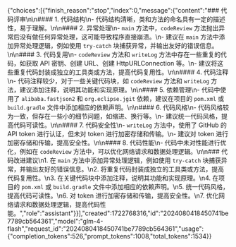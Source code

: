 {"choices":[{"finish_reason":"stop","index":0,"message":{"content":"### 代码评审\n\n#### 1. 代码结构\n- 代码结构清晰，类和方法的命名具有一定的描述性，易于理解。\n\n#### 2. 异常处理\n- `main` 方法中，`codeReview` 方法抛出异常后没有做任何异常处理，这可能导致程序直接崩溃。\n- 建议在 `main` 方法中添加异常处理逻辑，例如使用 `try-catch` 块捕获异常，并输出友好的错误信息。\n\n#### 3. 代码复用\n- `codeReview` 方法和 `writeLog` 方法中存在一些重复的代码，如获取 API 密钥、创建 URL、创建 HttpURLConnection 等。\n- 建议将这些重复代码封装成独立的工具类或方法，提高代码复用性。\n\n#### 4. 代码注释\n- 代码注释较少，对于一些关键代码块，如 `codeReview` 方法和 `writeLog` 方法，建议添加注释，说明其功能和实现原理。\n\n#### 5. 依赖管理\n- 代码中使用了 `alibaba.fastjson2` 和 `org.eclipse.jgit` 依赖，建议在项目的 `pom.xml` 或 `build.gradle` 文件中添加相应的依赖声明。\n\n#### 6. 代码风格\n- 代码风格较为一致，但存在一些小的细节问题，如缩进、换行等。\n- 建议统一代码风格，提高代码可读性。\n\n#### 7. 代码安全性\n- `writeLog` 方法中，使用了 GitHub 的 API token 进行认证，但未对 token 进行加密存储和传输。\n- 建议对 token 进行加密存储和传输，提高安全性。\n\n#### 8. 代码性能\n- 代码中未对性能进行优化，例如在 `codeReview` 方法中，可以优化网络请求和数据处理逻辑。\n\n### 代码改进建议\n1. 在 `main` 方法中添加异常处理逻辑，例如使用 `try-catch` 块捕获异常，并输出友好的错误信息。\n2. 将重复代码封装成独立的工具类或方法，提高代码复用性。\n3. 在关键代码块中添加注释，说明其功能和实现原理。\n4. 在项目的 `pom.xml` 或 `build.gradle` 文件中添加相应的依赖声明。\n5. 统一代码风格，提高代码可读性。\n6. 对 token 进行加密存储和传输，提高安全性。\n7. 优化网络请求和数据处理逻辑，提高代码性能。","role":"assistant"}}],"created":1722768316,"id":"2024080418450741be7789cb564361","model":"glm-4-flash","request_id":"2024080418450741be7789cb564361","usage":{"completion_tokens":526,"prompt_tokens":1008,"total_tokens":1534}}